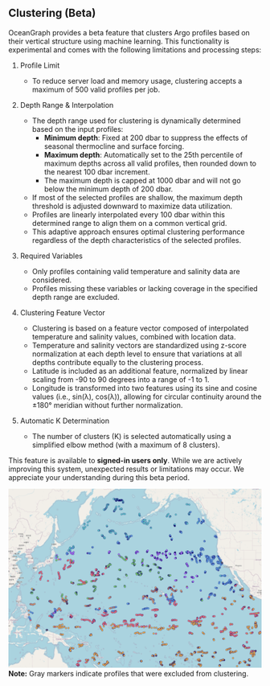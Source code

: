 ## Clustering (Beta)

OceanGraph provides a beta feature that clusters Argo profiles based on their vertical structure using machine learning. This functionality is experimental and comes with the following limitations and processing steps:

1. Profile Limit

   - To reduce server load and memory usage, clustering accepts a maximum of 500 valid profiles per job.

2. Depth Range & Interpolation

   - The depth range used for clustering is dynamically determined based on the input profiles:
     - **Minimum depth**: Fixed at 200 dbar to suppress the effects of seasonal thermocline and surface forcing.
     - **Maximum depth**: Automatically set to the 25th percentile of maximum depths across all valid profiles, then rounded down to the nearest 100 dbar increment.
     - The maximum depth is capped at 1000 dbar and will not go below the minimum depth of 200 dbar.
   - If most of the selected profiles are shallow, the maximum depth threshold is adjusted downward to maximize data utilization.
   - Profiles are linearly interpolated every 100 dbar within this determined range to align them on a common vertical grid.
   - This adaptive approach ensures optimal clustering performance regardless of the depth characteristics of the selected profiles.

3. Required Variables

   - Only profiles containing valid temperature and salinity data are considered.
   - Profiles missing these variables or lacking coverage in the specified depth range are excluded.

4. Clustering Feature Vector

   - Clustering is based on a feature vector composed of interpolated temperature and salinity values, combined with location data.
   - Temperature and salinity vectors are standardized using z-score normalization at each depth level to ensure that variations at all depths contribute equally to the clustering process.
   - Latitude is included as an additional feature, normalized by linear scaling from -90 to 90 degrees into a range of -1 to 1.
   - Longitude is transformed into two features using its sine and cosine values (i.e., sin(λ), cos(λ)), allowing for circular continuity around the ±180° meridian without further normalization.

5. Automatic K Determination

   - The number of clusters (K) is selected automatically using a simplified elbow method (with a maximum of 8 clusters).

This feature is available to **signed-in users only**. While we are actively improving this system, unexpected results or limitations may occur. We appreciate your understanding during this beta period.

![Clustering example](../../imgs/clustering.png)
**Note:** Gray markers indicate profiles that were excluded from clustering.
